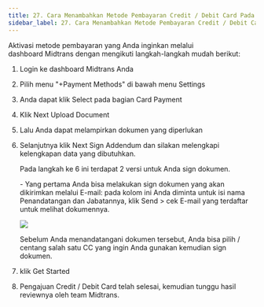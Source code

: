```yaml
---
title: 27. Cara Menambahkan Metode Pembayaran Credit / Debit Card Pada Midtrans
sidebar_label: 27. Cara Menambahkan Metode Pembayaran Credit / Debit Card Pada Midtrans
---
```

Aktivasi metode pembayaran yang Anda inginkan melalui dashboard Midtrans dengan mengikuti langkah-langkah mudah berikut: 

1. L﻿ogin ke dashboard Midtrans Anda
2. P﻿ilih menu "+Payment Methods" di bawah menu Settings
3. A﻿nda dapat klik Select pada bagian Card Payment
4. K﻿lik Next Upload Document
5. L﻿alu Anda dapat melampirkan dokumen yang diperlukan
6. Selanjutnya klik Next Sign Addendum dan silakan melengkapi kelengkapan data yang dibutuhkan.

   P﻿ada langkah ke 6 ini terdapat 2 versi untuk Anda sign dokumen.

   \-﻿  Yang pertama Anda bisa melakukan sign dokumen yang akan dikirimkan melalui E-mail: pada kolom ini Anda diminta untuk isi nama Penandatangan dan Jabatannya, klik Send > cek E-mail yang terdaftar untuk melihat dokumennya. 

   ![](/img/form-cc-midtrans.png)

   S﻿ebelum Anda menandatangani dokumen tersebut, Anda bisa pilih / centang salah satu CC yang ingin Anda gunakan kemudian sign dokumen.
7. k﻿lik Get Started
8. P﻿engajuan Credit / Debit Card telah selesai, kemudian tunggu hasil reviewnya oleh team Midtrans.